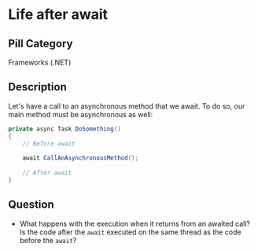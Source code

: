 # Life after await

## Pill Category

Frameworks (.NET)

## Description

Let's have a call to an asynchronous method that we await. To do so, our main method must be asynchronous as well:

```csharp
private async Task DoSomething()
{
    // Before await
    
    await CallAnAsynchronousMethod();
    
    // After await
}
```

## Question

- What happens with the execution when it returns from an awaited call? Is the code after the `await` executed on the same thread as the code before the `await`?